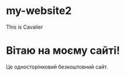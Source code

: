 # my-website2
This is Cavalier
<!DOCTYPE html>
<html lang="en">
<head>
    <meta charset="UTF-8">
    <meta name="viewport" content="width=device-width, initial-scale=1.0">
    <title>Мій безкоштовний сайт</title>
</head>
<body>
    <h1>Вітаю на моєму сайті!</h1>
    <p>Це односторінковий безкоштовний сайт.</p>
</body>
</html>
